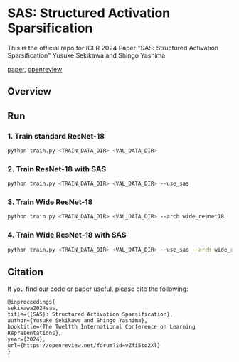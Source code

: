# SAS: Structured Activation Sparsification
This is the official repo for ICLR 2024 Paper "SAS: Structured Activation Sparsification"
Yusuke Sekikawa and Shingo Yashima

[paper](https://openreview.net/pdf?id=vZfi5to2Xl), [openreview](https://openreview.net/forum?id=vZfi5to2Xl)
## Overview

## Run
### 1. Train standard ResNet-18
```bash
python train.py <TRAIN_DATA_DIR> <VAL_DATA_DIR>
```
### 2. Train ResNet-18 with SAS
```bash
python train.py <TRAIN_DATA_DIR> <VAL_DATA_DIR> --use_sas
```
### 3. Train Wide ResNet-18
```bash
python train.py <TRAIN_DATA_DIR> <VAL_DATA_DIR> --arch wide_resnet18
```
### 4. Train Wide ResNet-18 with SAS
```bash
python train.py <TRAIN_DATA_DIR> <VAL_DATA_DIR> --use_sas --arch wide_resnet18
```

## Citation
If you find our code or paper useful, please cite the following:
```
@inproceedings{
sekikawa2024sas,
title={{SAS}: Structured Activation Sparsification},
author={Yusuke Sekikawa and Shingo Yashima},
booktitle={The Twelfth International Conference on Learning Representations},
year={2024},
url={https://openreview.net/forum?id=vZfi5to2Xl}
}
```

